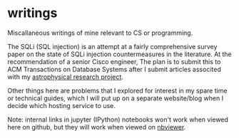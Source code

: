 # writings

Miscallaneous writings of mine relevant to CS or programming.

The SQLi (SQL injection) is an attempt at a fairly comprehensive survey paper on the state of SQLi injection countermeasures in the literature. At the recommendation of a senior Cisco engineer, The plan is to submit this to ACM Transactions on Database Systems after I submit articles associted with my [astrophysical research project](https://github.com/Eli-mas/ResearchProject-RamPressure-EM-JK).

Other things here are problems that I explored for interest in my spare time or technical guides, which I will put up on a separate website/blog when I decide which hosting service to use.

Note: internal links in jupyter (IPython) notebooks won't work when viewed here on github, but they will work when viewed on [nbviewer](https://nbviewer.jupyter.org/).